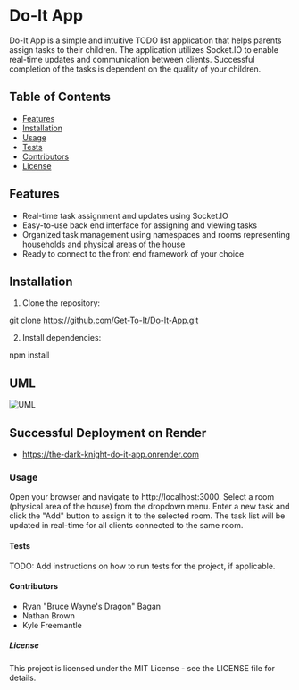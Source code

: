 # Do-It App

Do-It App is a simple and intuitive TODO list application that helps parents assign tasks to their children. The application utilizes Socket.IO to enable real-time updates and communication between clients.  Successful completion of the tasks is dependent on the quality of your children.


## Table of Contents

- [Features](#features)
- [Installation](#installation)
- [Usage](#usage)
- [Tests](#tests)
- [Contributors](#contributors)
- [License](#license)

## Features

- Real-time task assignment and updates using Socket.IO
- Easy-to-use back end interface for assigning and viewing tasks
- Organized task management using namespaces and rooms representing households and physical areas of the house
- Ready to connect to the front end framework of your choice

## Installation

1. Clone the repository:

git clone https://github.com/Get-To-It/Do-It-App.git

2. Install dependencies:

npm install

## UML

![UML](https://ryanbagan473965.invisionapp.com/freehand/-JsYWQMMfW?dsid_h=453d83f8474c0e742fb196b674417abb752a69bfc23845cbfa980c76b69ee9d2&uid_h=8763c6b09f43b58516c3116e2c7eef7892fc1b56a5800102d0af6ab36eb6446c)

## Successful Deployment on Render

- https://the-dark-knight-do-it-app.onrender.com

### Usage

Open your browser and navigate to http://localhost:3000.
Select a room (physical area of the house) from the dropdown menu.
Enter a new task and click the "Add" button to assign it to the selected room.
The task list will be updated in real-time for all clients connected to the same room.

#### Tests

TODO: Add instructions on how to run tests for the project, if applicable.

#### Contributors

- Ryan "Bruce Wayne's Dragon" Bagan
- Nathan Brown
- Kyle Freemantle

##### License

This project is licensed under the MIT License - see the LICENSE file for details.
